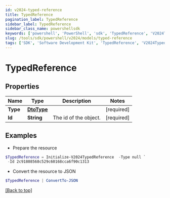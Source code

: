 ```yaml
---
id: v2024-typed-reference
title: TypedReference
pagination_label: TypedReference
sidebar_label: TypedReference
sidebar_class_name: powershellsdk
keywords: ['powershell', 'PowerShell', 'sdk', 'TypedReference', 'V2024TypedReference'] 
slug: /tools/sdk/powershell/v2024/models/typed-reference
tags: ['SDK', 'Software Development Kit', 'TypedReference', 'V2024TypedReference']
---
```



# TypedReference

## Properties

Name | Type | Description | Notes
------------ | ------------- | ------------- | -------------
**Type** | [**DtoType**](dto-type) |  | [required]
**Id** | **String** | The id of the object.  | [required]

## Examples

- Prepare the resource
```powershell
$TypedReference = Initialize-V2024TypedReference  -Type null `
 -Id 2c91808568c529c60168cca6f90c1313
```

- Convert the resource to JSON
```powershell
$TypedReference | ConvertTo-JSON
```


[[Back to top]](#) 

